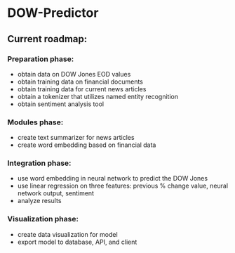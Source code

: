 # DOW-Predictor

## Current roadmap:

### Preparation phase:
- obtain data on DOW Jones EOD values
- obtain training data on financial documents
- obtain training data for current news articles
- obtain a tokenizer that utilizes named entity recognition
- obtain sentiment analysis tool

### Modules phase:
- create text summarizer for news articles
- create word embedding based on financial data

### Integration phase:
- use word embedding in neural network to predict the DOW Jones
- use linear regression on three features: previous % change value, neural network output, sentiment
- analyze results

### Visualization phase:
- create data visualization for model
- export model to database, API, and client
